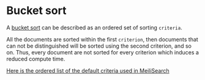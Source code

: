 # Bucket sort

A [bucket sort](https://en.wikipedia.org/wiki/Bucket_sort) can be described as an ordered set of sorting `criteria`.

All the documents are sorted within the first `criterion`, then documents that can not be distinguished will be sorted using the second criterion, and so on. Thus, every document are not sorted for every criterion which induces a reduced compute time.

[Here is the ordered list of the default criteria used in MeiliSearch](/guides/advanced_guides/ranking#ranking-rules)
